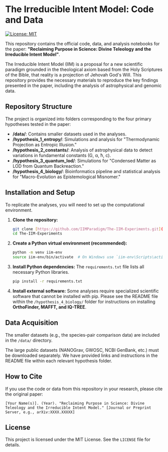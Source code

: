 # The Irreducible Intent Model: Code and Data

[![License: MIT](https://img.shields.io/badge/License-MIT-yellow.svg)](https://opensource.org/licenses/MIT)

This repository contains the official code, data, and analysis notebooks for the paper: **"Reclaiming Purpose in Science: Divine Teleology and the Irreducible Intent Model"**.

The Irreducible Intent Model (IIM) is a proposal for a new scientific paradigm grounded in the theological axiom based from the Holy Scriptures of the Bible, that reality is a projection of Jehovah God's Will. This repository provides the necessary materials to reproduce the key findings presented in the paper, including the analysis of astrophysical and genomic data.

## Repository Structure

The project is organized into folders corresponding to the four primary hypotheses tested in the paper:

* **/data/**: Contains smaller datasets used in the analyses.
* **/hypothesis_1_entropy/**: Simulations and analysis for "Thermodynamic Projection as Entropic Illusion."
* **/hypothesis_2_constants/**: Analysis of astrophysical data to detect variations in fundamental constants (G, α, ħ, c).
* **/hypothesis_3_quantum_lod/**: Simulations for "Condensed Matter as LOD from Quantum Backreaction."
* **/hypothesis_4_biology/**: Bioinformatics pipeline and statistical analysis for "Macro-Evolution as Epistemological Misnomer."

## Installation and Setup

To replicate the analyses, you will need to set up the computational environment.

1.  **Clone the repository:**
    ```bash
    git clone [https://github.com/IIMParadigm/The-IIM-Experiments.git](https://github.com/IIMParadigm/The-IIM-Experiments.git)
    cd The-IIM-Experiments
    ```

2.  **Create a Python virtual environment (recommended):**
    ```bash
    python -m venv iim-env
    source iim-env/bin/activate  # On Windows use `iim-env\Scripts\activate`
    ```

3.  **Install Python dependencies:**
    The `requirements.txt` file lists all necessary Python libraries.
    ```bash
    pip install -r requirements.txt
    ```
4.  **Install external software:**
    Some analyses require specialized scientific software that cannot be installed with pip. Please see the README file within the `/hypothesis_4_biology/` folder for instructions on installing **OrthoFinder, MAFFT, and IQ-TREE**.

## Data Acquisition

The smaller datasets (e.g., the species-pair comparison data) are included in the `/data/` directory.

The large public datasets (NANOGrav, GWOSC, NCBI GenBank, etc.) must be downloaded separately. We have provided links and instructions in the README file within each relevant hypothesis folder.

## How to Cite

If you use the code or data from this repository in your research, please cite the original paper:

```
[Your Name(s)]. (Year). "Reclaiming Purpose in Science: Divine Teleology and the Irreducible Intent Model." [Journal or Preprint Server, e.g., arXiv:XXXX.XXXXX]
```

## License

This project is licensed under the MIT License. See the `LICENSE` file for details.
